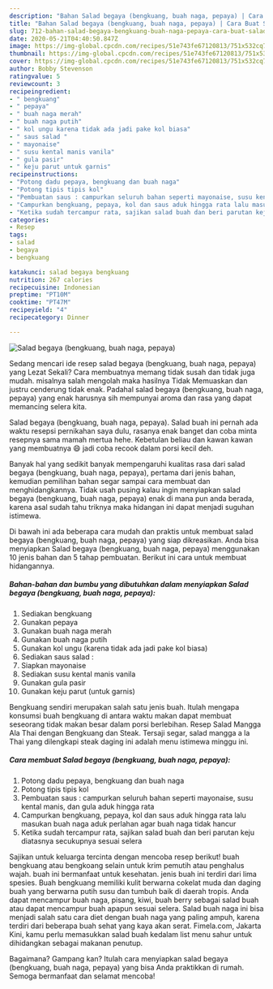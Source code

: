 ```yaml
---
description: "Bahan Salad begaya (bengkuang, buah naga, pepaya) | Cara Buat Salad begaya (bengkuang, buah naga, pepaya) Yang Sempurna"
title: "Bahan Salad begaya (bengkuang, buah naga, pepaya) | Cara Buat Salad begaya (bengkuang, buah naga, pepaya) Yang Sempurna"
slug: 712-bahan-salad-begaya-bengkuang-buah-naga-pepaya-cara-buat-salad-begaya-bengkuang-buah-naga-pepaya-yang-sempurna
date: 2020-05-21T04:40:50.847Z
image: https://img-global.cpcdn.com/recipes/51e743fe67120813/751x532cq70/salad-begaya-bengkuang-buah-naga-pepaya-foto-resep-utama.jpg
thumbnail: https://img-global.cpcdn.com/recipes/51e743fe67120813/751x532cq70/salad-begaya-bengkuang-buah-naga-pepaya-foto-resep-utama.jpg
cover: https://img-global.cpcdn.com/recipes/51e743fe67120813/751x532cq70/salad-begaya-bengkuang-buah-naga-pepaya-foto-resep-utama.jpg
author: Bobby Stevenson
ratingvalue: 5
reviewcount: 3
recipeingredient:
- " bengkuang"
- " pepaya"
- " buah naga merah"
- " buah naga putih"
- " kol ungu karena tidak ada jadi pake kol biasa"
- " saus salad "
- " mayonaise"
- " susu kental manis vanila"
- " gula pasir"
- " keju parut untuk garnis"
recipeinstructions:
- "Potong dadu pepaya, bengkuang dan buah naga"
- "Potong tipis tipis kol"
- "Pembuatan saus : campurkan seluruh bahan seperti mayonaise, susu kental manis, dan gula aduk hingga rata"
- "Campurkan bengkuang, pepaya, kol dan saus aduk hingga rata lalu masukan buah naga aduk perlahan agar buah naga tidak hancur"
- "Ketika sudah tercampur rata, sajikan salad buah dan beri parutan keju diatasnya secukupnya sesuai selera"
categories:
- Resep
tags:
- salad
- begaya
- bengkuang

katakunci: salad begaya bengkuang 
nutrition: 267 calories
recipecuisine: Indonesian
preptime: "PT10M"
cooktime: "PT47M"
recipeyield: "4"
recipecategory: Dinner

---
```



![Salad begaya (bengkuang, buah naga, pepaya)](https://img-global.cpcdn.com/recipes/51e743fe67120813/751x532cq70/salad-begaya-bengkuang-buah-naga-pepaya-foto-resep-utama.jpg)

Sedang mencari ide resep salad begaya (bengkuang, buah naga, pepaya) yang Lezat Sekali? Cara membuatnya memang tidak susah dan tidak juga mudah. misalnya salah mengolah maka hasilnya Tidak Memuaskan dan justru cenderung tidak enak. Padahal salad begaya (bengkuang, buah naga, pepaya) yang enak harusnya sih mempunyai aroma dan rasa yang dapat memancing selera kita.

Salad begaya (bengkuang, buah naga, pepaya). Salad buah ini pernah ada waktu resepsi pernikahan saya dulu, rasanya enak banget dan coba minta resepnya sama mamah mertua hehe. Kebetulan beliau dan kawan kawan yang membuatnya 😄 jadi coba recook dalam porsi kecil deh.

Banyak hal yang sedikit banyak mempengaruhi kualitas rasa dari salad begaya (bengkuang, buah naga, pepaya), pertama dari jenis bahan, kemudian pemilihan bahan segar sampai cara membuat dan menghidangkannya. Tidak usah pusing kalau ingin menyiapkan salad begaya (bengkuang, buah naga, pepaya) enak di mana pun anda berada, karena asal sudah tahu triknya maka hidangan ini dapat menjadi suguhan istimewa.


Di bawah ini ada beberapa cara mudah dan praktis untuk membuat salad begaya (bengkuang, buah naga, pepaya) yang siap dikreasikan. Anda bisa menyiapkan Salad begaya (bengkuang, buah naga, pepaya) menggunakan 10 jenis bahan dan 5 tahap pembuatan. Berikut ini cara untuk membuat hidangannya.

<!--inarticleads1-->

##### Bahan-bahan dan bumbu yang dibutuhkan dalam menyiapkan Salad begaya (bengkuang, buah naga, pepaya):

1. Sediakan  bengkuang
1. Gunakan  pepaya
1. Gunakan  buah naga merah
1. Gunakan  buah naga putih
1. Gunakan  kol ungu (karena tidak ada jadi pake kol biasa)
1. Sediakan  saus salad :
1. Siapkan  mayonaise
1. Sediakan  susu kental manis vanila
1. Gunakan  gula pasir
1. Gunakan  keju parut (untuk garnis)


Bengkuang sendiri merupakan salah satu jenis buah. Itulah mengapa konsumsi buah bengkuang di antara waktu makan dapat membuat seseorang tidak makan besar dalam porsi berlebihan. Resep Salad Mangga Ala Thai dengan Bengkuang dan Steak. Tersaji segar, salad mangga a la Thai yang dilengkapi steak daging ini adalah menu istimewa minggu ini. 

<!--inarticleads2-->

##### Cara membuat Salad begaya (bengkuang, buah naga, pepaya):

1. Potong dadu pepaya, bengkuang dan buah naga
1. Potong tipis tipis kol
1. Pembuatan saus : campurkan seluruh bahan seperti mayonaise, susu kental manis, dan gula aduk hingga rata
1. Campurkan bengkuang, pepaya, kol dan saus aduk hingga rata lalu masukan buah naga aduk perlahan agar buah naga tidak hancur
1. Ketika sudah tercampur rata, sajikan salad buah dan beri parutan keju diatasnya secukupnya sesuai selera


Sajikan untuk keluarga tercinta dengan mencoba resep berikut! buah bengkuang atau bengkoang selain untuk krim pemutih atau penghalus wajah. buah ini bermanfaat untuk kesehatan. jenis buah ini terdiri dari lima spesies. Buah bengkuang memiliki kulit berwarna cokelat muda dan daging buah yang berwarna putih susu dan tumbuh baik di daerah tropis. Anda dapat mencampur buah naga, pisang, kiwi, buah berry sebagai salad buah atau dapat mencampur buah apapun sesuai selera. Salad buah naga ini bisa menjadi salah satu cara diet dengan buah naga yang paling ampuh, karena terdiri dari beberapa buah sehat yang kaya akan serat. Fimela.com, Jakarta Kini, kamu perlu memasukkan salad buah kedalam list menu sahur untuk dihidangkan sebagai makanan penutup. 

Bagaimana? Gampang kan? Itulah cara menyiapkan salad begaya (bengkuang, buah naga, pepaya) yang bisa Anda praktikkan di rumah. Semoga bermanfaat dan selamat mencoba!
